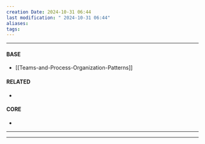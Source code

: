 ```yaml
---
creation Date: 2024-10-31 06:44
last modification: " 2024-10-31 06:44"
aliases: 
tags:
---
```

___
#### BASE
- [[Teams-and-Process-Organization-Patterns]]
#### RELATED
- 
#### CORE
- 
___

___
